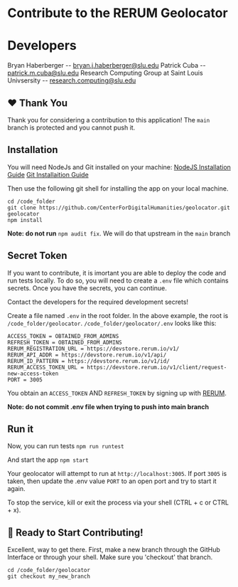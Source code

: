 # Contribute to the RERUM Geolocator

# Developers

Bryan Haberberger -- bryan.j.haberberger@slu.edu
Patrick Cuba -- patrick.m.cuba@slu.edu
Research Computing Group at Saint Louis Univsersity -- research.computing@slu.edu

## ❤️ Thank You

Thank you for considering a contribution to this application! The `main` branch is protected and you cannot push it.

## Installation

You will need NodeJs and Git installed on your machine:
[NodeJS Installation Guide](https://nodejs.org/en/download)
[Git Installaition Guide](https://desktop.github.com)

Then use the following git shell for installing the app on your local machine.

```
cd /code_folder
git clone https://github.com/CenterForDigitalHumanities/geolocator.git geolocator
npm install
```
 **Note: do not run** `npm audit fix`. We will do that upstream in the `main` branch

 ## Secret Token

 If you want to contribute, it is imortant you are able to deploy the code and run tests locally.  To do so, you will need to create a `.env` file which contains secrets. Once you have the secrets, you can continue.

 Contact the developers for the required development secrets!

Create a file named `.env` in the root folder.  In the above example, the root is `/code_folder/geolocator`.  `/code_folder/geolocator/.env` looks like this:

```
ACCESS_TOKEN = OBTAINED_FROM_ADMINS
REFRESH_TOKEN = OBTAINED_FROM_ADMINS
RERUM_REGISTRATION_URL = https://devstore.rerum.io/v1/
RERUM_API_ADDR = https://devstore.rerum.io/v1/api/
RERUM_ID_PATTERN = https://devstore.rerum.io/v1/id/
RERUM_ACCESS_TOKEN_URL = https://devstore.rerum.io/v1/client/request-new-access-token
PORT = 3005
```
You obtain an `ACCESS_TOKEN` AND `REFRESH_TOKEN` by signing up with [RERUM](https://store.rerum.io/v1/).

**Note: do not commit .env file when trying to push into main branch**

## Run it

Now, you can run tests
`npm run runtest`

And start the app
`npm start`

Your geolocator will attempt to run at `http://localhost:3005`.  If port `3005` is taken, then update the .env value `PORT` to an open port and try to start it again.

To stop the service, kill or exit the process via your shell (CTRL + c or CTRL + x).

## 🎉 Ready to Start Contributing!

Excellent, way to get there.  First, make a new branch through the GitHub Interface or through your shell.  Make sure you 'checkout' that branch.

```
cd /code_folder/geolocator
git checkout my_new_branch
```


